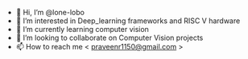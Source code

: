 - 👋 Hi, I’m @lone-lobo
- 👀 I’m interested in Deep_learning frameworks and RISC V hardware
- 🌱 I’m currently learning computer vision 
- 💞️ I’m looking to collaborate on Computer Vision projects
- 📫 How to reach me < praveenr1150@gmail.com > 

<!---
lone-lobo/lone-lobo is a ✨ special ✨ repository because its `README.md` (this file) appears on your GitHub profile.
You can click the Preview link to take a look at your changes.
--->
